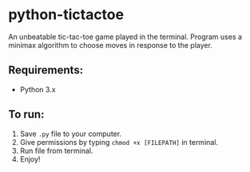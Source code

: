 # python-tictactoe

An unbeatable tic-tac-toe game played in the terminal. Program uses a minimax algorithm to choose moves in response to the player.

## Requirements:
 - Python 3.x

## To run:
1. Save `.py` file to your computer.
2. Give permissions by typing `chmod +x [FILEPATH]` in terminal.
3. Run file from terminal.
4. Enjoy!
